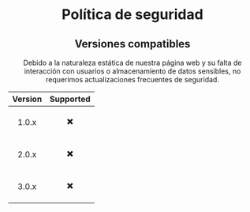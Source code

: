 
<div align="center">

# Política de seguridad

## Versiones compatibles

Debido a la naturaleza estática de nuestra página web y su falta de interacción con usuarios o almacenamiento de datos sensibles,
no requerimos actualizaciones frecuentes de seguridad.

| Version                       | Supported                |
| ----------------------------- | ------------------------ |
| <p align="center"> 1.0.x</p>  | <p align="center"> ✖️</p> |
| <p align="center">  2.0.x</p> | <p align="center"> ✖️</p> |
| <p align="center"> 3.0.x</p>  | <p align="center"> ✖️</p> |


</div>
